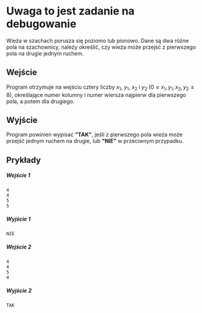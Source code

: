 # Uwaga to jest zadanie na debugowanie

Wieża w szachach porusza się poziomo lub pionowo. Dane są dwa różne pola na szachownicy, należy określić, czy wieża może przejść z pierwszego pola na drugie jednym ruchem.

## Wejście
Program otrzymuje na wejściu cztery liczby $x_1$, $y_1$, $x_2$ i $y_2$ ($0 \le x_1,y_1,x_2,y_2 \le 8$), określające numer kolumny i numer wiersza najpierw dla pierwszego pola, a potem dla drugiego. 

## Wyjście
Program powinien wypisać **"TAK"**, jeśli z pierwszego pola wieża może przejść jednym ruchem na drugie, lub **"NIE"** w przeciwnym przypadku.

## Prykłady

##### Wejście 1 
```
4
4
5
5
```

##### Wyjście 1
```
NIE
```

##### Wejście 2 
```
4
4
5
4
```

##### Wyjście 2
```
TAK
```
